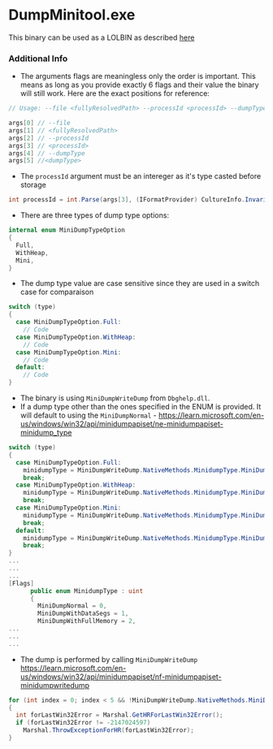 # DumpMinitool.exe

This binary can be used as a LOLBIN as described [here](https://lolbas-project.github.io/lolbas/OtherMSBinaries/DumpMinitool/)

### Additional Info

- The arguments flags are meaningless only the order is important. This means as long as you provide exactly 6 flags and their value the binary will still work. Here are the exact positions for reference:

```c#
// Usage: --file <fullyResolvedPath> --processId <processId> --dumpType <dumpType>

args[0] // --file 
args[1] // <fullyResolvedPath>
args[2] // --processId
args[3] // <processId>
args[4] // --dumpType
args[5] //<dumpType>
```

- The `processId` argument must be an intereger as it's type casted before storage

```c#
int processId = int.Parse(args[3], (IFormatProvider) CultureInfo.InvariantCulture);
```

- There are three types of dump type options:

```c#
internal enum MiniDumpTypeOption
{
  Full,
  WithHeap,
  Mini,
}
```

- The dump type value are case sensitive since they are used in a switch case for comparaison

```c#
switch (type)
{
  case MiniDumpTypeOption.Full:
    // Code
  case MiniDumpTypeOption.WithHeap:
    // Code
  case MiniDumpTypeOption.Mini:
    // Code
  default:
    // Code
}
```

- The binary is using `MiniDumpWriteDump` from `Dbghelp.dll`.
- If a dump type other than the ones specified in the ENUM is provided. It will default to using the `MiniDumpNormal` - https://learn.microsoft.com/en-us/windows/win32/api/minidumpapiset/ne-minidumpapiset-minidump_type 

```c#
switch (type)
{
  case MiniDumpTypeOption.Full:
    minidumpType = MiniDumpWriteDump.NativeMethods.MinidumpType.MiniDumpWithDataSegs | MiniDumpWriteDump.NativeMethods.MinidumpType.MiniDumpWithFullMemory | MiniDumpWriteDump.NativeMethods.MinidumpType.MiniDumpWithHandleData | MiniDumpWriteDump.NativeMethods.MinidumpType.MiniDumpWithUnloadedModules | MiniDumpWriteDump.NativeMethods.MinidumpType.MiniDumpWithFullMemoryInfo | MiniDumpWriteDump.NativeMethods.MinidumpType.MiniDumpWithThreadInfo | MiniDumpWriteDump.NativeMethods.MinidumpType.MiniDumpWithTokenInformation;
    break;
  case MiniDumpTypeOption.WithHeap:
    minidumpType = MiniDumpWriteDump.NativeMethods.MinidumpType.MiniDumpWithDataSegs | MiniDumpWriteDump.NativeMethods.MinidumpType.MiniDumpWithHandleData | MiniDumpWriteDump.NativeMethods.MinidumpType.MiniDumpWithUnloadedModules | MiniDumpWriteDump.NativeMethods.MinidumpType.MiniDumpWithPrivateReadWriteMemory | MiniDumpWriteDump.NativeMethods.MinidumpType.MiniDumpWithFullMemoryInfo | MiniDumpWriteDump.NativeMethods.MinidumpType.MiniDumpWithThreadInfo | MiniDumpWriteDump.NativeMethods.MinidumpType.MiniDumpWithTokenInformation;
    break;
  case MiniDumpTypeOption.Mini:
    minidumpType = MiniDumpWriteDump.NativeMethods.MinidumpType.MiniDumpWithThreadInfo;
    break;
  default:
    minidumpType = MiniDumpWriteDump.NativeMethods.MinidumpType.MiniDumpNormal;
    break;
}
...
...
...
[Flags]
      public enum MinidumpType : uint
      {
        MiniDumpNormal = 0,
        MiniDumpWithDataSegs = 1,
        MiniDumpWithFullMemory = 2,
...
...
...
```

- The dump is performed by calling `MiniDumpWriteDump` https://learn.microsoft.com/en-us/windows/win32/api/minidumpapiset/nf-minidumpapiset-minidumpwritedump

```c#
for (int index = 0; index < 5 && !MiniDumpWriteDump.NativeMethods.MiniDumpWriteDump(process.Handle, (uint) process.Id, fileStream.SafeFileHandle, dumpType, ref exceptionParam, IntPtr.Zero, IntPtr.Zero); ++index)
{
  int forLastWin32Error = Marshal.GetHRForLastWin32Error();
  if (forLastWin32Error != -2147024597)
    Marshal.ThrowExceptionForHR(forLastWin32Error);
}
```
